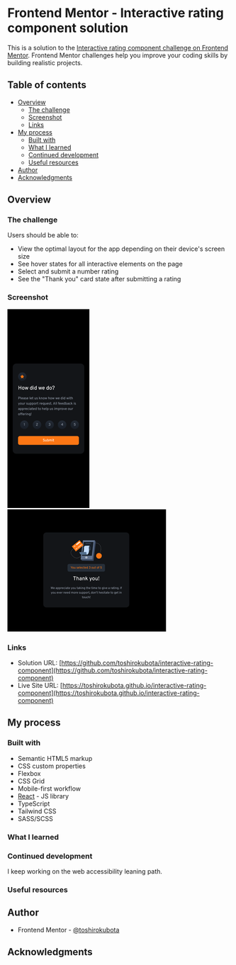 # Frontend Mentor - Interactive rating component solution

This is a solution to the [Interactive rating component challenge on Frontend Mentor](https://www.frontendmentor.io/challenges/interactive-rating-component-koxpeBUmI). Frontend Mentor challenges help you improve your coding skills by building realistic projects. 

## Table of contents

- [Overview](#overview)
  - [The challenge](#the-challenge)
  - [Screenshot](#screenshot)
  - [Links](#links)
- [My process](#my-process)
  - [Built with](#built-with)
  - [What I learned](#what-i-learned)
  - [Continued development](#continued-development)
  - [Useful resources](#useful-resources)
- [Author](#author)
- [Acknowledgments](#acknowledgments)

## Overview

### The challenge

Users should be able to:

- View the optimal layout for the app depending on their device's screen size
- See hover states for all interactive elements on the page
- Select and submit a number rating
- See the "Thank you" card state after submitting a rating

### Screenshot

![Mobile version](./screenshot-Mobile.png)
![Desktop version](./screenshot-Desktop.png)

### Links

- Solution URL: [https://github.com/toshirokubota/interactive-rating-component](https://github.com/toshirokubota/interactive-rating-component)
- Live Site URL: [https://toshirokubota.github.io/interactive-rating-component](https://toshirokubota.github.io/interactive-rating-component)

## My process

### Built with

- Semantic HTML5 markup
- CSS custom properties
- Flexbox
- CSS Grid
- Mobile-first workflow
- [React](https://reactjs.org/) - JS library
- TypeScript
- Tailwind CSS
- SASS/SCSS


### What I learned


### Continued development

I keep working on the web accessibility leaning path.

### Useful resources

## Author

- Frontend Mentor - [@toshirokubota](https://www.frontendmentor.io/profile/toshirokubota)

## Acknowledgments

